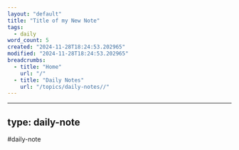 ```yaml
---
layout: "default"
title: "Title of my New Note"
tags:
  - daily
word_count: 5
created: "2024-11-28T18:24:53.202965"
modified: "2024-11-28T18:24:53.202965"
breadcrumbs:
  - title: "Home"
    url: "/"
  - title: "Daily Notes"
    url: "/topics/daily-notes//"
---
```

---
type: daily-note
---

#daily-note